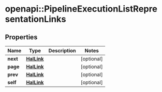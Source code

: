 # openapi::PipelineExecutionListRepresentationLinks

## Properties
Name | Type | Description | Notes
------------ | ------------- | ------------- | -------------
**next** | [**HalLink**](HalLink.md) |  | [optional] 
**page** | [**HalLink**](HalLink.md) |  | [optional] 
**prev** | [**HalLink**](HalLink.md) |  | [optional] 
**self** | [**HalLink**](HalLink.md) |  | [optional] 


